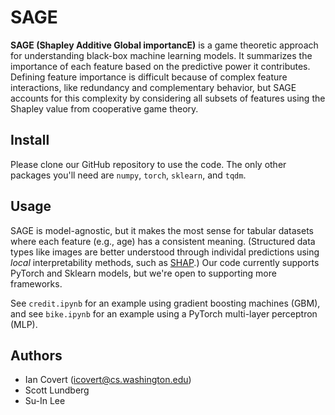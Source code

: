 # SAGE

**SAGE (Shapley Additive Global importancE)** is a game theoretic approach for understanding black-box machine learning models. It summarizes the importance of each feature based on the predictive power it contributes. Defining feature importance is difficult because of complex feature interactions, like redundancy and complementary behavior, but SAGE accounts for this complexity by considering all subsets of features using the Shapley value from cooperative game theory.

## Install

Please clone our GitHub repository to use the code. The only other packages you'll need are `numpy`, `torch`, `sklearn`, and `tqdm`.

## Usage

SAGE is model-agnostic, but it makes the most sense for tabular datasets where each feature (e.g., age) has a consistent meaning. (Structured data types like images are better understood through individal predictions using *local* interpretability methods, such as [SHAP](https://github.com/slundberg/shap).) Our code currently supports PyTorch and Sklearn models, but we're open to supporting more frameworks.

See `credit.ipynb` for an example using gradient boosting machines (GBM), and see `bike.ipynb` for an example using a PyTorch multi-layer perceptron (MLP).

## Authors

- Ian Covert (<icovert@cs.washington.edu>)
- Scott Lundberg
- Su-In Lee
